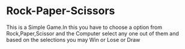 # Rock-Paper-Scissors
This is a Simple Game.In this you have to choose a option from Rock,Paper,Scissor and the Computer select any one out of them and based on the selections you may Win or Lose or Draw
